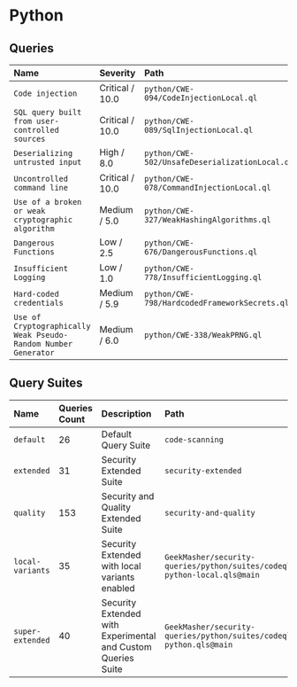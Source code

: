 # Python

## Queries
<!-- AUTOMATION-QUERIES -->
| Name | Severity | Path |
| :--- | :------- | :--- |
| `Code injection` | Critical / 10.0 | `python/CWE-094/CodeInjectionLocal.ql` |
| `SQL query built from user-controlled sources` | Critical / 10.0 | `python/CWE-089/SqlInjectionLocal.ql` |
| `Deserializing untrusted input` | High / 8.0 | `python/CWE-502/UnsafeDeserializationLocal.ql` |
| `Uncontrolled command line` | Critical / 10.0 | `python/CWE-078/CommandInjectionLocal.ql` |
| `Use of a broken or weak cryptographic algorithm` | Medium / 5.0 | `python/CWE-327/WeakHashingAlgorithms.ql` |
| `Dangerous Functions` | Low / 2.5 | `python/CWE-676/DangerousFunctions.ql` |
| `Insufficient Logging` | Low / 1.0 | `python/CWE-778/InsufficientLogging.ql` |
| `Hard-coded credentials` | Medium / 5.9 | `python/CWE-798/HardcodedFrameworkSecrets.ql` |
| `Use of Cryptographically Weak Pseudo-Random Number Generator` | Medium / 6.0 | `python/CWE-338/WeakPRNG.ql` |


<!-- AUTOMATION-QUERIES -->
## Query Suites
<!-- AUTOMATION-SUITES -->
| Name | Queries Count | Description | Path |
| :--- | :---- | :--- | :--- |
| `default` | 26 | Default Query Suite | `code-scanning` |
| `extended` | 31 | Security Extended Suite | `security-extended` |
| `quality` | 153 | Security and Quality Extended Suite | `security-and-quality` |
| `local-variants` | 35 | Security Extended with local variants enabled | `GeekMasher/security-queries/python/suites/codeql-python-local.qls@main` |
| `super-extended` | 40 | Security Extended with Experimental and Custom Queries Suite | `GeekMasher/security-queries/python/suites/codeql-python.qls@main` |


<!-- AUTOMATION-SUITES -->

